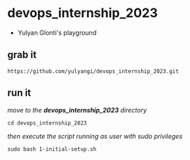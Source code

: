 # devops_internship_2023
  * Yulyan Glonti's playground

## grab it

```
https://github.com/yulyangi/devops_internship_2023.git
```

## run it

*move to the **devops_internship_2023** directory*
```
cd devops_internship_2023
```
*then execute the script running as user with sudo privileges*
```
sudo bash 1-initial-setup.sh 
```

